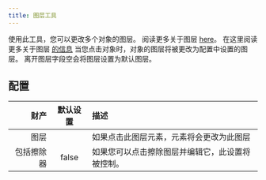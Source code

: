 ```yaml
---
title: 图层工具
---
```


使用此工具，您可以更改多个对象的图层。 阅读更多关于图层 [here](../layers.md)。
在这里阅读更多关于图层 <a href="../layers.md">的信息</a> 当您点击对象时，对象的图层将被更改为配置中设置的图层。 离开图层字段空会将图层设置为默认图层。

## 配置

|    财产 |  默认设置 | 描述                       |
| ----: | :---: | :----------------------- |
|    图层 |       | 如果点击此图层元素，元素将会更改为此图层     |
| 包括擦除器 | false | 如果您可以点击擦除图层并编辑它，此设置将被控制。 |

